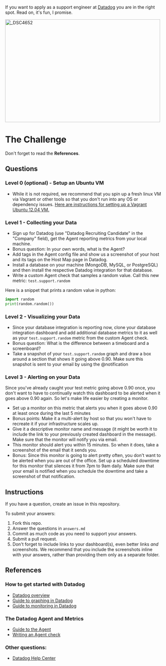 If you want to apply as a support engineer at [Datadog](http://datadog.com) you are in the right spot. Read on, it's fun, I promise.

<a href="http://www.flickr.com/photos/alq666/10125225186/" title="The view from our roofdeck">
<img src="http://farm6.staticflickr.com/5497/10125225186_825bfdb929.jpg" width="500" height="332" alt="_DSC4652"></a>

# The Challenge

Don't forget to read the **References**.

## Questions

### Level 0 (optional) - Setup an Ubuntu VM

* While it is not required, we recommend that you spin up a fresh linux VM via Vagrant or other tools so that you don't run into any OS or dependency issues. [Here are instructions for setting up a Vagrant Ubuntu 12.04 VM.](https://www.vagrantup.com/docs/getting-started/)


### Level 1 - Collecting your Data

* Sign up for Datadog (use "Datadog Recruiting Candidate" in the "Company" field), get the Agent reporting metrics from your local machine.
* Bonus question: In your own words, what is the Agent?
* Add tags in the Agent config file and show us a screenshot of your host and its tags on the Host Map page in Datadog.
* Install a database on your machine (MongoDB, MySQL, or PostgreSQL) and then install the respective Datadog integration for that database.
* Write a custom Agent check that samples a random value. Call this new metric: `test.support.random`

Here is a snippet that prints a random value in python:

```python
import random
print(random.random())
```

### Level 2 - Visualizing your Data

* Since your database integration is reporting now, clone your database integration dashboard and add additional database metrics to it as well as your `test.support.random` metric from the custom Agent check.
* Bonus question: What is the difference between a timeboard and a screenboard?
* Take a snapshot of your `test.support.random` graph and draw a box around a section that shows it going above 0.90. Make sure this snapshot is sent to your email by using the @notification

### Level 3 - Alerting on your Data

Since you've already caught your test metric going above 0.90 once, you don't want to have to continually watch this dashboard to be alerted when it goes above 0.90 again.  So let's make life easier by creating a monitor.  
* Set up a monitor on this metric that alerts you when it goes above 0.90 at least once during the last 5 minutes
* Bonus points:  Make it a multi-alert by host so that you won't have to recreate it if your infrastructure scales up.  
* Give it a descriptive monitor name and message (it might be worth it to include the link to your previously created dashboard in the message).  Make sure that the monitor will notify you via email.
* This monitor should alert you within 15 minutes. So when it does, take a screenshot of the email that it sends you.
* Bonus: Since this monitor is going to alert pretty often, you don't want to be alerted when you are out of the office. Set up a scheduled downtime for this monitor that silences it from 7pm to 9am daily. Make sure that your email is notified when you schedule the downtime and take a screenshot of that notification.

## Instructions
If you have a question, create an issue in this repository.

To submit your answers:

1. Fork this repo.
2. Answer the questions in `answers.md`
3. Commit as much code as you need to support your answers.
4. Submit a pull request.
5. Don't forget to include links to your dashboard(s), even better links *and* screenshots.  We recommend that you include the screenshots inline with your answers, rather than providing them only as a separate folder. 

## References

### How to get started with Datadog

* [Datadog overview](http://docs.datadoghq.com/overview/)
* [Guide to graphing in Datadog](http://docs.datadoghq.com/graphing/)
* [Guide to monitoring in Datadog](http://docs.datadoghq.com/guides/monitoring/)

### The Datadog Agent and Metrics

* [Guide to the Agent](http://docs.datadoghq.com/guides/basic_agent_usage/)
* [Writing an Agent check](http://docs.datadoghq.com/guides/agent_checks/)

### Other questions:
* [Datadog Help Center](https://help.datadoghq.com/hc/en-us)
